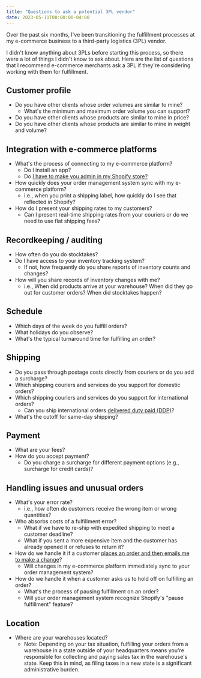 ```yaml
---
title: "Questions to ask a potential 3PL vendor"
date: 2023-05-11T00:00:00-04:00
---
```


Over the past six months, I've been transitioning the fulfillment processes at my e-commerce business to a third-party logistics (3PL) vendor.

I didn't know anything about 3PLs before starting this process, so there were a lot of things I didn't know to ask about. Here are the list of questions that I recommend e-commerce merchants ask a 3PL if they're considering working with them for fulfillment.

## Customer profile

- Do you have other clients whose order volumes are similar to mine?
  - What's the minimum and maximum order volume you can support?
- Do you have other clients whose products are similar to mine in price?
- Do you have other clients whose products are similar to mine in weight and volume?

## Integration with e-commerce platforms

- What's the process of connecting to my e-commerce platform?
  - Do I install an app?
  - Do [I have to make you admin in my Shopify store?](/retrospectives/2023/04/#everyone-just-gives-us-their-admin-password)
- How quickly does your order management system sync with my e-commerce platform?
  - i.e., when you print a shipping label, how quickly do I see that reflected in Shopify?
- How do I present your shipping rates to my customers?
  - Can I present real-time shipping rates from your couriers or do we need to use flat shipping fees?

## Recordkeeping / auditing

- How often do you do stocktakes?
- Do I have access to your inventory tracking system?
  - If not, how frequently do you share reports of inventory counts and changes?
- How will you share records of inventory changes with me?
  - i.e., When did products arrive at your warehouse? When did they go out for customer orders? When did stocktakes happen?

## Schedule

- Which days of the week do you fulfill orders?
- What holidays do you observe?
- What's the typical turnaround time for fulfilling an order?

## Shipping

- Do you pass through postage costs directly from couriers or do you add a surcharge?
- Which shipping couriers and services do you support for domestic orders?
- Which shipping couriers and services do you support for international orders?
  - Can you ship international orders [delivered duty paid (DDP)](https://www.investopedia.com/terms/d/delivery-duty-paid.asp)?
- What's the cutoff for same-day shipping?

## Payment

- What are your fees?
- How do you accept payment?
  - Do you charge a surcharge for different payment options (e.g., surcharge for credit cards)?

## Handling issues and unusual orders

- What's your error rate?
  - i.e., how often do customers receive the wrong item or wrong quantities?
- Who absorbs costs of a fulfillment error?
  - What if we have to re-ship with expedited shipping to meet a customer deadline?
  - What if you sent a more expensive item and the customer has already opened it or refuses to return it?
- How do we handle it if a customer [places an order and then emails me to make a change](/retrospectives/2023/02/#what-if-a-customer-changes-their-order)?
  - Will changes in my e-commerce platform immediately sync to your order management system?
- How do we handle it when a customer asks us to hold off on fulfilling an order?
  - What's the process of pausing fulfillment on an order?
  - Will your order management system recognize Shopify's "pause fulfillment" feature?

## Location

- Where are your warehouses located?
  - Note: Depending on your tax situation, fulfilling your orders from a warehouse in a state outside of your headquarters means you're responsible for collecting and paying sales tax in the warehouse's state. Keep this in mind, as filing taxes in a new state is a significant administrative burden.
